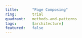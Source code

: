 ```yaml
---
title:      "Page Composing"
ring:       trial
quadrant:   methods-and-patterns
tags:       [architecture]
featured:   false
---
```

